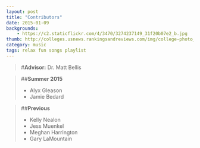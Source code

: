 ```yaml
---
layout: post
title: "Contributors"
date: 2015-01-09
backgrounds:
    - https://c2.staticflickr.com/4/3470/3274237149_31f20b07e2_b.jpg
thumb: http://colleges.usnews.rankingsandreviews.com/img/college-photo_22646._445x280-zmm.jpg
category: music
tags: relax fun songs playlist
---
```


>#**Advisor:** Dr. Matt Bellis

>##**Summer 2015**
>
>* Alyx Gleason
>* Jamie Bedard

>##**Previous**
>
>* Kelly Nealon
>* Jess Muenkel
>* Meghan Harrington
>* Gary LaMountain
